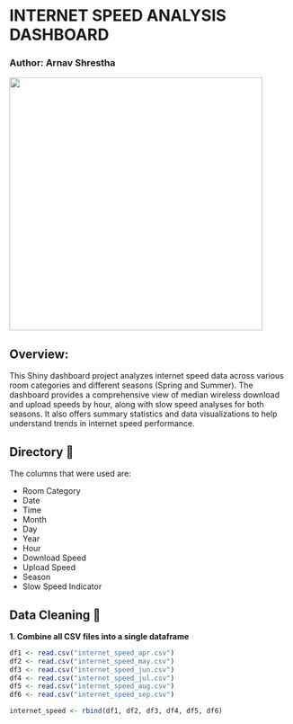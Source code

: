 # INTERNET SPEED ANALYSIS DASHBOARD

### Author: Arnav Shrestha

<div>
<img src="Images/InternetSpeedAnalysis.png" width="450">
</div>

## Overview:
This Shiny dashboard project analyzes internet speed data across various room categories and different seasons (Spring and Summer). The dashboard provides a comprehensive view of median wireless download and upload speeds by hour, along with slow speed analyses for both seasons. It also offers summary statistics and data visualizations to help understand trends in internet speed performance.

## Directory 📖
The columns that were used are: 
- Room Category
- Date
- Time
- Month
- Day
- Year
- Hour
- Download Speed
- Upload Speed
- Season
- Slow Speed Indicator

## Data Cleaning 🧹

**1. Combine all CSV files into a single dataframe**

```r
df1 <- read.csv("internet_speed_apr.csv")
df2 <- read.csv("internet_speed_may.csv")
df3 <- read.csv("internet_speed_jun.csv")
df4 <- read.csv("internet_speed_jul.csv")
df5 <- read.csv("internet_speed_aug.csv")
df6 <- read.csv("internet_speed_sep.csv")

internet_speed <- rbind(df1, df2, df3, df4, df5, df6)

